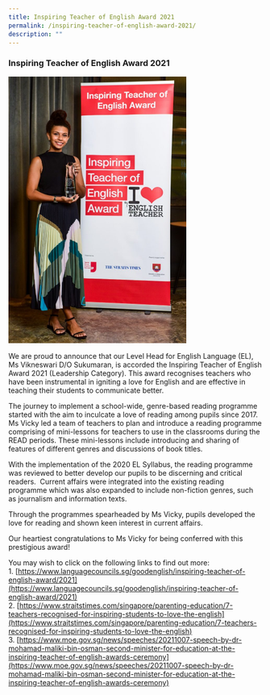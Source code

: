 ```yaml
---
title: Inspiring Teacher of English Award 2021
permalink: /inspiring-teacher-of-english-award-2021/
description: ""
---
```

### Inspiring Teacher of English Award 2021

<img src="/images/inspiringteacher1.png" 
     style="width:70%">
		 
We are proud to announce that our Level Head for English Language (EL), Ms Vikneswari D/O Sukumaran, is accorded the Inspiring Teacher of English Award 2021 (Leadership Category). This award recognises teachers who have been instrumental in igniting a love for English and are effective in teaching their students to communicate better.  
  
The journey to implement a school-wide, genre-based reading programme started with the aim to inculcate a love of reading among pupils since 2017. Ms Vicky led a team of teachers to plan and introduce a reading programme comprising of mini-lessons for teachers to use in the classrooms during the READ periods. These mini-lessons include introducing and sharing of features of different genres and discussions of book titles.  
  
With the implementation of the 2020 EL Syllabus, the reading programme was reviewed to better develop our pupils to be discerning and critical readers.  Current affairs were integrated into the existing reading programme which was also expanded to include non-fiction genres, such as journalism and information texts.  
  
Through the programmes spearheaded by Ms Vicky, pupils developed the love for reading and shown keen interest in current affairs.  
  
Our heartiest congratulations to Ms Vicky for being conferred with this prestigious award!  
  

You may wish to click on the following links to find out more:  
1. [https://www.languagecouncils.sg/goodenglish/inspiring-teacher-of-english-award/2021](https://www.languagecouncils.sg/goodenglish/inspiring-teacher-of-english-award/2021)  
2. [https://www.straitstimes.com/singapore/parenting-education/7-teachers-recognised-for-inspiring-students-to-love-the-english](https://www.straitstimes.com/singapore/parenting-education/7-teachers-recognised-for-inspiring-students-to-love-the-english)
3. [https://www.moe.gov.sg/news/speeches/20211007-speech-by-dr-mohamad-maliki-bin-osman-second-minister-for-education-at-the-inspiring-teacher-of-english-awards-ceremony](https://www.moe.gov.sg/news/speeches/20211007-speech-by-dr-mohamad-maliki-bin-osman-second-minister-for-education-at-the-inspiring-teacher-of-english-awards-ceremony)